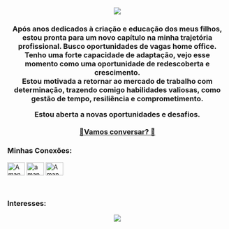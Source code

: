 <h1 align="center">
  <h1 align="center">
    <img src="https://readme-typing-svg.herokuapp.com/?font=Righteous&size=35&center=true&vCenter=true&width=500&height=70&duration=4000&lines=Olá,+seja+bem+vindo(a)!;" />
</h1>
<h3 align="center">Após anos dedicados à criação e educação dos meus filhos, estou pronta para um novo capítulo na minha trajetória profissional. 
Busco oportunidades de vagas home office. </br>
Tenho uma forte capacidade de adaptação, vejo esse momento como uma oportunidade de redescoberta e crescimento. </br>
Estou motivada a retornar ao mercado de trabalho com determinação, trazendo comigo habilidades valiosas, como gestão de tempo, resiliência e comprometimento.

Estou aberta a novas oportunidades e desafios. </br></br>
[💬Vamos conversar? 🚀](https://wa.me/5534988413428?text=Vim+do+portif%C3%B3lio) </h3>

<h3 align="left">Minhas Conexões:</h3>
<p align="left">
<a href="https://www.linkedin.com/in/amanda-breidenbach-450178264" target="blank"><img align="center" src="https://raw.githubusercontent.com/rahuldkjain/github-profile-readme-generator/master/src/images/icons/Social/linked-in-alt.svg" alt="Amandabrei" height="30" width="40" /></a>
<a href="https://instagram.com/amanda.breidenbach.1" target="blank"><img align="center" src="https://raw.githubusercontent.com/rahuldkjain/github-profile-readme-generator/master/src/images/icons/Social/instagram.svg" alt="amanda.breidenbach.1" height="30" width="40" /></a>
<a href="https://github.com/Amandabrei" target="blank"><img align="center" src="https://raw.githubusercontent.com/rahuldkjain/github-profile-readme-generator/master/src/images/icons/Social/github.svg" alt="Amandabrei" height="30" width="40" /></a>
</p>
</br>
<h3 align="left">Interesses:</h3>
<p align="left">
 <div align="center">
    <img src="https://skillicons.dev/icons?i=react,vite,html,css,javascript,vscode,git,cs,java,mysql,php,photoshop,ai,wordpress" /><br>
</div>
</p>

<!---
Amandabrei/Amandabrei is a ✨ special ✨ repository because its `README.md` (this file) appears on your GitHub profile.
You can click the Preview link to take a look at your changes.
--->

